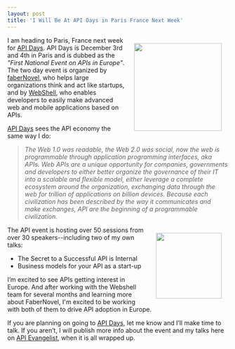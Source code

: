 ```yaml
---
layout: post
title: 'I Will Be At API Days in Paris France Next Week'
---
```

<p><a href="http://apidays.io/" target="_blank"><img style="padding: 15px;" src="https://s3.amazonaws.com/kinlane-productions/events/api-days-paris-france/api-days-logo.png" alt="" width="200" align="right" /></a></p>
<p>I am heading to Paris, France next week for <a href="http://apidays.io/" target="_blank">API Days</a>.  API Days is December 3rd and 4th in Paris and is dubbed as the <em>"First National Event on APIs in Europe"</em>.   The two day event is organized by <a title="FaberNovel" href="http://www.fabernovel.com/en/">faberNovel</a>, who helps large organizations think and act like startups, and by <a title="Webshell" href="http://webshell.io/">WebShell</a>, who enables developers to easily make advanced web and mobile applications based on APIs.</p>
<p><a href="http://apidays.io/" target="_blank">API Days</a>&nbsp;sees the API economy the same way I do:</p>
<blockquote><em>The Web 1.0 was readable, the Web 2.0 was social, now the web is programmable through application programming interfaces, aka APIs. Web APIs are a unique opportunity for companies, governments and developers to either better organize the governance of their IT into a scalable and flexible model, either leverage a complete ecosystem around the organization, exchanging data through the web for trillion of applications on billion devices. Because each civilization has been described by the way it communicates and make exchanges, API are the beginning of a programmable civilization.</em></blockquote>
<p><img style="padding: 15px;" src="https://s3.amazonaws.com/kinlane-productions/events/api-days-paris-france/API-Days-Kin-Lane.png" alt="" width="150" align="right" /></p>
<p>The API event is hosting over 50 sessions from over 30 speakers--including two of my own talks:</p>
<ul class="mainlist">
<li>The Secret to a Successful API is Internal</li>
<li>Business models for your API as a start-up</li>
</ul>
<p>I&rsquo;m excited to see APIs getting interest in Europe.  And after working with the Webshell team for several months and learning more about FaberNovel, I'm excited to be working with both of them to drive API adoption in Europe.</p>
<p>If you are planning on going to <a href="http://apidays.io/" target="_blank">API Days</a>, let me know and I&rsquo;ll make time to talk.  If you aren&rsquo;t, I will publish more info about the event and my talks here on <a title="API Evangelist" href="http://apievangelist.com">API Evangelist</a>, when it is all wrapped up.</p>